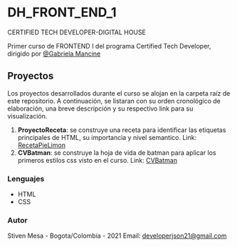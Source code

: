 # DH_FRONT_END_1
CERTIFIED TECH DEVELOPER-DIGITAL HOUSE

Primer curso de FRONTEND I del programa Certified Tech Developer, dirigido por [@Gabriela Mancine](https://github.com/gabimancini)

## Proyectos

Los proyectos desarrollados durante el curso se alojan en la carpeta raíz de este repositorio. A continuación, se listaran con su orden cronológico de elaboración, una breve descripción y su respectivo link para su visualización.
 1. **ProyectoReceta**: se construye una receta para identificar las etiquetas principales de HTML, su importancia y nivel semantico. Link: [RecetaPieLimon](https://ghttps://developerjson21.github.io/DH_FRONT_END_1/Receta_Pie_Limon) 
 2. **CVBatman**: se construye la hoja de vida de batman para aplicar los primeros estilos css visto en el curso. Link: [CVBatman](https://developerjson21.github.io/DH_FRONT_END_1/CVBatman)

### Lenguajes
 - HTML
 - CSS

### Autor
Stiven Mesa - Bogota/Colombia - 2021
Email: developerjson21@gmail.com


